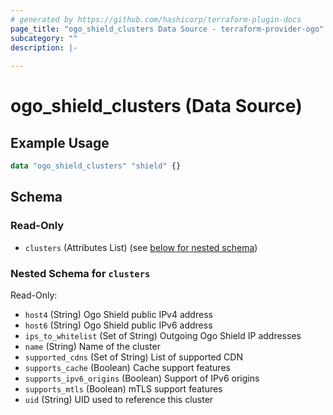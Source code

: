 ```yaml
---
# generated by https://github.com/hashicorp/terraform-plugin-docs
page_title: "ogo_shield_clusters Data Source - terraform-provider-ogo"
subcategory: ""
description: |-
  
---
```


# ogo_shield_clusters (Data Source)



## Example Usage

```terraform
data "ogo_shield_clusters" "shield" {}
```

<!-- schema generated by tfplugindocs -->
## Schema

### Read-Only

- `clusters` (Attributes List) (see [below for nested schema](#nestedatt--clusters))

<a id="nestedatt--clusters"></a>
### Nested Schema for `clusters`

Read-Only:

- `host4` (String) Ogo Shield public IPv4 address
- `host6` (String) Ogo Shield public IPv6 address
- `ips_to_whitelist` (Set of String) Outgoing Ogo Shield IP addresses
- `name` (String) Name of the cluster
- `supported_cdns` (Set of String) List of supported CDN
- `supports_cache` (Boolean) Cache support features
- `supports_ipv6_origins` (Boolean) Support of IPv6 origins
- `supports_mtls` (Boolean) mTLS support features
- `uid` (String) UID used to reference this cluster
